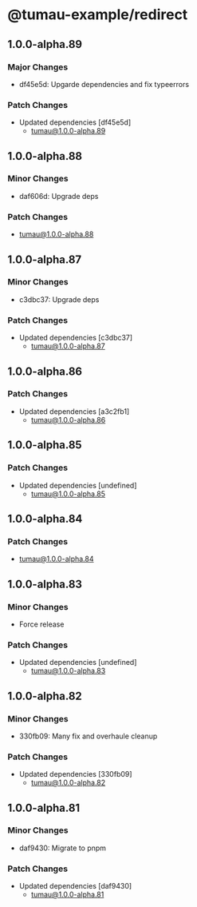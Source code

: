 # @tumau-example/redirect

## 1.0.0-alpha.89

### Major Changes

- df45e5d: Upgarde dependencies and fix typeerrors

### Patch Changes

- Updated dependencies [df45e5d]
  - tumau@1.0.0-alpha.89

## 1.0.0-alpha.88

### Minor Changes

- daf606d: Upgrade deps

### Patch Changes

- tumau@1.0.0-alpha.88

## 1.0.0-alpha.87

### Minor Changes

- c3dbc37: Upgrade deps

### Patch Changes

- Updated dependencies [c3dbc37]
  - tumau@1.0.0-alpha.87

## 1.0.0-alpha.86

### Patch Changes

- Updated dependencies [a3c2fb1]
  - tumau@1.0.0-alpha.86

## 1.0.0-alpha.85

### Patch Changes

- Updated dependencies [undefined]
  - tumau@1.0.0-alpha.85

## 1.0.0-alpha.84

### Patch Changes

- tumau@1.0.0-alpha.84

## 1.0.0-alpha.83

### Minor Changes

- Force release

### Patch Changes

- Updated dependencies [undefined]
  - tumau@1.0.0-alpha.83

## 1.0.0-alpha.82

### Minor Changes

- 330fb09: Many fix and overhaule cleanup

### Patch Changes

- Updated dependencies [330fb09]
  - tumau@1.0.0-alpha.82

## 1.0.0-alpha.81

### Minor Changes

- daf9430: Migrate to pnpm

### Patch Changes

- Updated dependencies [daf9430]
  - tumau@1.0.0-alpha.81
